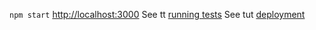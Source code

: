 `npm start`
[http://localhost:3000](http://localhost:3000)
See tt [running tests](https://facebook.github.io/create-react-app/docs/running-tests) 
See tut [deployment](https://facebook.github.io/create-react-app/docs/deployment)
